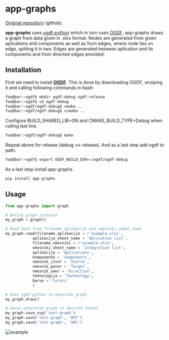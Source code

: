 # app-graphs

[Original repository](https://github.com/skorjanc/app-graphs) (github).

**app-graphs** uses [ogdf-python](https://pypi.org/project/ogdf-python/) which in turn uses [OGDF](https://ogdf.uos.de/).
app-graphs draws a graph from data given in .xlsx format. Nodes are generated from given aplications and components as well as from edges, where node lies on edge, spliting it in two. Edges are generated between aplication and its components and from directed edges provided.

## Installation

First we need to install [**OGDF**](https://ogdf.uos.de/2020/02/09/catalpa/). This is done by downloading OGDF, unziping it and calling following commands in bash:
```bash
foo@bar:~ogdf$ mkdir ogdf-debug ogdf-release
foo@bar:~ogdf$ cd ogdf-debug
foo@bar:~ogdf/ogdf-debug$ cmake ..
foo@bar:~ogdf/ogdf-debug$ ccmake ..
```
Configure BUILD_SHARED_LIB=ON and CMAKE_BUILD_TYPE=Debug when calling last line.
```bash
foo@bar:~ogdf/ogdf-debug$ make
```
Repeat above for release (debug <-> release). And as a last step add ogdf to path.
```bash
foo@bar:~ogdf$ export OGDF_BUILD_DIR=~/ogdf/ogdf-debug
```
As a last step install app-graphs.
```python
pip install app-graphs
```

## Usage

```python
from app-graphs import graph

# Define graph instance
my_graph = graph()

# Read data from filename_aplikacije and vmesniki_sheet_name
my_graph.read(filename_aplikacije = r'example.xlsx',
            aplikacije_sheet_name = 'Aplication list',
            filename_vmesniki = r'example.xlsx',
            vmesniki_sheet_name = 'Integration list',
            aplikacije = 'Aplications',
            komponente = 'Components',
            vmesnik_izvor = 'Source',
            vmesnik_ponor = 'Target',
            vmesnik_smer = 'Direction',
            tehnologija = 'Technology',
            barve = 'Colors'
            )

# Uses ogdf-python to generate graph
my_graph.draw()

# Saves genereted graph in desired format
my_graph.save_svg('test-graph')
my_graph.save('test-graph', 'DOT')
my_graph.save('test-graph', 'GML')
```
![example](https://i.imgur.com/0VCrbTh.png)
